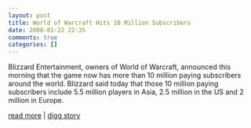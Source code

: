 ```yaml
---
layout: post
title: World of Warcraft Hits 10 Million Subscribers
date: 2008-01-22 22:35
comments: true
categories: []
---
```

Blizzard Entertainment, owners of World of Warcraft, announced this morning that the game now has more than 10 million paying subscribers around the world. Blizzard said today that those 10 million paying subscribers include 5.5 million players in Asia, 2.5 million in the US and 2 million in Europe.

<a href="http://www.readwriteweb.com/archives/world_of_warcraft_hits_10_mill.php">read more</a> | <a href="http://digg.com/pc_games/World_of_Warcraft_Hits_10_Million_Subscribers_2">digg story</a>
